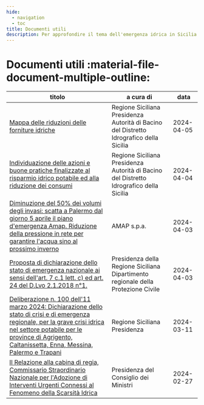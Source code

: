 ```yaml
---
hide:
  - navigation
  - toc
title: Documenti utili
description: Per approfondire il tema dell'emergenza idrica in Sicilia
---
```


# Documenti utili  :material-file-document-multiple-outline:

| titolo | a cura di | data |
| --- | --- | --- |
| [Mappa delle riduzioni delle forniture idriche](2024-04-05_mappa-riduzioni-forniture-idriche.pdf) | Regione Siciliana Presidenza Autorità di Bacino del Distretto Idrografico della Sicilia | 2024-04-05 |
| [Individuazione delle azioni e buone pratiche finalizzate al risparmio idrico potabile ed alla riduzione dei consumi](risparmio_idrico_azioni_pratiche.pdf) | Regione Siciliana Presidenza Autorità di Bacino del Distretto Idrografico della Sicilia | 2024-04-04 |
| [Diminuzione del 50% dei volumi degli invasi: scatta a Palermo dal giorno 5 aprile il piano d'emergenza Amap. Riduzione della pressione in rete per garantire l'acqua sino al prossimo inverno](diminuzione_volumi_invasi_piano_emergenza_amap_palermo.pdf) | AMAP s.p.a. | 2024-04-03 |
| [Proposta di dichiarazione dello stato di emergenza nazionale ai sensi dell'art. 7 c.1 lett. c) ed art. 24 del D.Lvo 2.1.2018 n°1.](emergenza_nazionale_art7e24_dlvo2018n1.pdf) | Presidenza della Regione Siciliana Dipartimento regionale della Protezione Civile | 2024-04-03 |
| [Deliberazione n. 100 dell'11 marzo 2024: Dichiarazione dello stato di crisi e di emergenza regionale, per la grave crisi idrica nel settore potabile per le province di Agrigento, Caltanissetta, Enna, Messina, Palermo e Trapani](Delibera_Giunta_n.100_2023.pdf) | Regione Siciliana Presidenza | 2024-03-11 |
| [II Relazione alla cabina di regia, Commissario Straordinario Nazionale per l'Adozione di Interventi Urgenti Connessi al Fenomeno della Scarsità Idrica](relazione_cabina-regia_commissario-straordinario-nazionale_interventi-scarsita-idrica.pdf) | Presidenza del Consiglio dei Ministri | 2024-02-27 |
